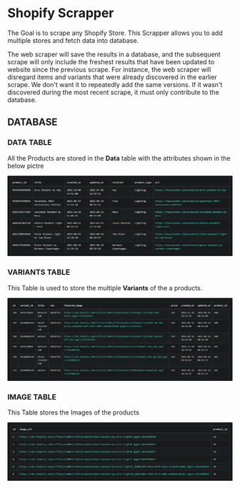 # Shopify Scrapper

The Goal is to scrape any Shopify Store. This Scrapper allows you to add multiple stores and fetch data into database.

The web scraper will save the results in a database, and the subsequent scrape will only include the freshest results that have been updated to website since the previous scrape. For instance, the web scraper will disregard items and variants that were already discovered in the earlier scrape. We don't want it to repeatedly add the same versions. If it wasn't discovered during the most recent scrape, it must only contribute to the database.


## DATABASE

### DATA TABLE
All the Products are stored in the **Data** table with the attributes shown in the below pictre

![Data](./project-photos/data_1.png)

### VARIANTS TABLE
This Table is used to store the multiple **Variants** of the a products. 

![Variants](./project-photos/variant_1.png)

### IMAGE TABLE
This Table stores the Images of the products

![Image](./project-photos/image_1.png)



